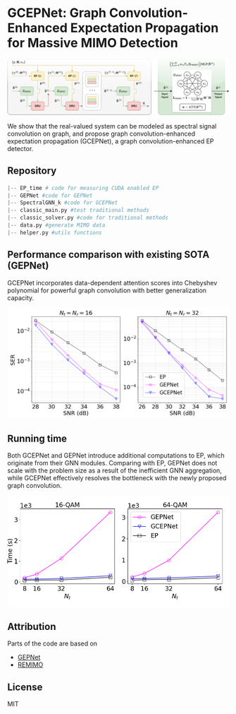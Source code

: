 ﻿# GCEPNet: Graph Convolution-Enhanced Expectation Propagation for Massive MIMO Detection
![](https://github.com/wzzlcss/GCEPNet/blob/main/plots/GCEPNet_overall.png)

We show that the real-valued system can be modeled as spectral signal convolution on graph, and propose graph convolution-enhanced expectation propagation (GCEPNet), a graph convolution-enhanced EP detector.

## Repository
```python
|-- EP_time # code for measuring CUDA enabled EP
|-- GEPNet #code for GEPNet
|-- SpectralGNN_k #code for GCEPNet
|-- classic_main.py #test traditional methods
|-- classic_solver.py #code for traditional methods
|-- data.py #generate MIMO data
|-- helper.py #utils functions
```

## Performance comparison with existing SOTA (GEPNet)

GCEPNet incorporates data-dependent attention scores into Chebyshev polynomial for powerful graph convolution with better generalization capacity.

![](https://github.com/wzzlcss/GCEPNet/blob/main/plots/performance.png)

## Running time

Both GCEPNet and GEPNet introduce additional computations to EP, which originate from their GNN modules. Comparing with EP, GEPNet does not scale with the problem size as a result of the inefficient GNN aggregation, while GCEPNet effectively resolves the bottleneck with the newly proposed graph convolution.

![](https://github.com/wzzlcss/GCEPNet/blob/main/plots/compare_inference_time_b10_iter5000.png)


## Attribution
Parts of the code are based on
- [GEPNet](https://github.com/GNN-based-MIMO-Detection/GNN-based-MIMO-Detection)
- [REMIMO](https://github.com/krpratik/RE-MIMO)


## License
MIT


